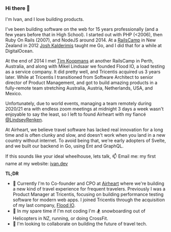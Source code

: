 ### Hi there 👋

I'm Ivan, and I love building products. 

I've been building software on the web for 15 years professionally (and a few years before that in High School). I started out with PHP (<2006), then Ruby On Rails (2007), and NodeJS around 2014. At a [RailsCamp](https://rails.camp/) in New Zealand in 2012 [Josh Kalderimis](https://github.com/joshk) taught me Go, and I did that for a while at DigitalOcean. 

At the end of 2014 I met [Tim Koopmans](https://github.com/timkoopmans) at another RailsCamp in Perth, Australia, and along with Mikel Lindsaar we founded Flood IO, a load testing as a service company. It did pretty well, and Tricentis acquired us 3 years later. While at Tricentis I transitioned from Software Architect to senior director of Product Management, and got to build amazing products in a fully-remote team stretching Australia, Austria, Netherlands, USA, and Mexico.

Unfortunately, due to world events, managing a team remotely during 2020/21 era with endless zoom meetings at midnight 3 days a week wasn't enjoyable to say the least, so I left to found Airheart with my fiancé [@LindseyRenken](https://github.com/LindseyRenken). 

At Airheart, we believe travel software has lacked real innovation for a long time and is often clunky and slow, and doesn't work when you land in a new country without internet. To avoid being that, we're early adopters of Svelte, and we built our backend in Go, using Ent and GraphQL.

If this sounds like your ideal wheelhouse, lets talk, 📫 Email me: my first name at my website: [ivan.dev](https://ivan.dev)

**TL;DR**
- 🔭 Currently I'm to Co-founder and CPO at [Airheart](https://airheart.com) where we're building a new kind of travel experience for frequent travelers. Previously I was a Product Manager at Tricentis, focusing on building performance testing software for modern web apps. I joined Tricentis through the acquisition of my last company, [Flood IO](github.com/flood-io).
- 🌱 In my spare time if I'm not coding I'm 🏂 snowboarding out of Helicopters in NZ, running, or doing CrossFit.
- 👯 I'm looking to collaborate on building the future of travel tech.
